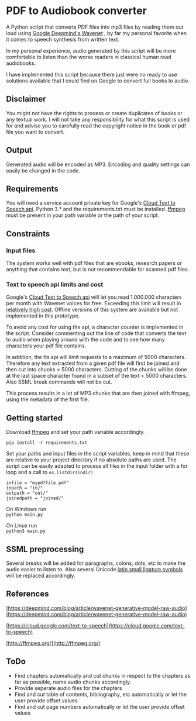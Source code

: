 # PDF to Audiobook converter
A Python script that converts PDF files into mp3 files by reading them out loud
using [Google Deepmind's Wavenet](https://deepmind.com/blog/article/wavenet-generative-model-raw-audio) 
, by far my personal favorite when it comes to
speech synthesis from written text.

In my personal experience, audio generated by this script will be more comfortable
to listen than the worse readers in classical human read audiobooks.

I have implemented this script because there just were no ready to use solutions available that I could
find on Google to convert full books to audio.

## Disclaimer
You might not have the rights to process or create duplicates of books or any textual work. I will not take 
any responsibility for what this script is used for and advise you to carefully read the copyright notice
in the book or pdf file you want to convert. 

## Output
Generated audio will be encoded as MP3. Encoding and quality settings can 
easily be changed in the code.

## Requirements
You will need a service account private key for Google's [Cloud Text to Speech api](https://cloud.google.com/text-to-speech).
Python 3.* and the requirements.txt must be installed.
[ffmpeg](http://ffmpeg.org/) must be present in your path variable or the path of your script.

## Constraints
### Input files
The system works well with pdf files that are ebooks, research papers or anything that contains text,
but is not recommendable for scanned pdf files. 

### Text to speech api limits and cost
Google's [Cloud Text to Speech api](https://cloud.google.com/text-to-speech) will let you read 1.000.000
characters per month with Wavenet voices for free.
Exceeding this limit will result in [relatively high cost](https://cloud.google.com/text-to-speech/pricing).
Offline versions of this system are available but not implemented in this prototype.

To avoid any cost for using the api, a character counter is implemented in the script.
Consider commenting out the line of code that converts the text to audio when playing
around with the code and to see how many characters your pdf file contains.

In addition, the tts api will limit requests to a maximum of 5000 characters. Therefore any text extracted from
a given pdf file will first be joined and then cut into chunks < 5000 characters. Cutting of the chunks will be done 
at the last space character found in a subset of the text < 5000 characters. Also SSML break commands will not be cut.

This process results in a lot of MP3 chunks that are then joined with ffmpeg, using the metadata of the first file.

## Getting started

Download [ffmpeg](http://ffmpeg.org/) and set your path variable accordingly.

`pip install -r requirements.txt`

Set your paths and input files in the script variables, keep in mind that these are relative to your project directory
if no absolute paths are used. The script can be easily adapted to process all files in the input folder with a for loop
and a call to `os.listdir(indir)`

`infile = "mypdffile.pdf"`  
`inpath = "in/"`  
`outpath = "out/"`  
`joinedpath = "joined/"`

On Windows run  
`python main.py`

On Linux run  
`python3 main.py`

## SSML preprocessing
Several breaks will be added for paragraphs, colons, dots, etc to make the audio easier to listen to. Also several Unicode
[latin small ligature symbols](https://unicode-table.com/en/FB06/) will be replaced accordingly.

## References
 [https://deepmind.com/blog/article/wavenet-generative-model-raw-audio](https://deepmind.com/blog/article/wavenet-generative-model-raw-audio) 
 
 [https://cloud.google.com/text-to-speech](https://cloud.google.com/text-to-speech)
  
 [http://ffmpeg.org/](http://ffmpeg.org/) 
 
 ## ToDo
 * Find chapters automatically and cut chunks in respect to the chapters as far as possible, name audio chunks accordingly.
 * Provide seperate audio files for the chapters
 * Find and cut table of contents, bibliography, etc automatically or let the user provide offset values
 * Find and cut page numbers automatically or let the user provide offset values
